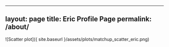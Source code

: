 
---
layout: page
title: Eric Profile Page
permalink: /about/
---

![Scatter plot]({ site.baseurl }/assets/plots/matchup_scatter_eric.png)
